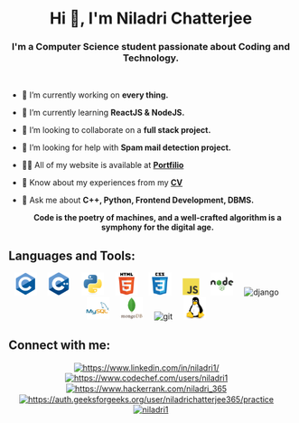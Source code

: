 <h1 align="center">Hi 👋, I'm Niladri Chatterjee</h1>
<h3 align="center">I'm a Computer Science student passionate about Coding and Technology.</h3> <br>


- 🔭 I’m currently working on **every thing.**

- 🌱 I’m currently learning **ReactJS & NodeJS.**

- 👯 I’m looking to collaborate on a **full stack project.**

- 🤝 I’m looking for help with **Spam mail detection project.**

- 👨‍💻 All of my website is available at **[Portfilio](https://portflorix.netlify.app/)**

- 📄 Know about my experiences from my **[CV](https://drive.google.com/file/d/11k9HZ3ESBUwTgT3nrjl-gURlG2U52KB3/view?usp=drive_link)**

- 💬 Ask me about **C++, Python, Frontend Development, DBMS.**




   **<p align="center">Code is the poetry of machines, and a well-crafted algorithm is a symphony for the digital age.</p>**

## Languages and Tools:

<p align="center">
    <img src="https://raw.githubusercontent.com/devicons/devicon/master/icons/c/c-original.svg" alt="c" width="40" height="40"/>&nbsp;&nbsp;&nbsp;&nbsp;
    <img src="https://raw.githubusercontent.com/devicons/devicon/master/icons/cplusplus/cplusplus-original.svg" alt="cplusplus" width="40" height="40"/>&nbsp;&nbsp;&nbsp;&nbsp;
    <img src="https://raw.githubusercontent.com/devicons/devicon/master/icons/python/python-original.svg" alt="python" width="40" height="40"/>&nbsp;&nbsp;&nbsp;&nbsp;
    <img src="https://raw.githubusercontent.com/devicons/devicon/master/icons/html5/html5-original-wordmark.svg" alt="html5" width="40" height="40"/>&nbsp;&nbsp;&nbsp;&nbsp;
    <img src="https://raw.githubusercontent.com/devicons/devicon/master/icons/css3/css3-original-wordmark.svg" alt="css3" width="40" height="40"/>&nbsp;&nbsp;&nbsp;&nbsp;
    <img src="https://raw.githubusercontent.com/devicons/devicon/master/icons/javascript/javascript-original.svg" alt="javascript" width="30" height="30"/>&nbsp;&nbsp;&nbsp;&nbsp;
    <img src="https://raw.githubusercontent.com/devicons/devicon/master/icons/nodejs/nodejs-original-wordmark.svg" alt="nodejs" width="40" height="40"/>&nbsp;&nbsp;&nbsp;&nbsp;
    <img src="https://cdn.worldvectorlogo.com/logos/django.svg" alt="django" width="40" height="40"/>&nbsp;&nbsp;&nbsp;&nbsp;
    <img src="https://raw.githubusercontent.com/devicons/devicon/master/icons/mysql/mysql-original-wordmark.svg" alt="mysql" width="40" height="40"/>&nbsp;&nbsp;&nbsp;&nbsp;
    <img src="https://raw.githubusercontent.com/devicons/devicon/master/icons/mongodb/mongodb-original-wordmark.svg" alt="mongodb" width="40" height="40"/>&nbsp;&nbsp;&nbsp;&nbsp;
    <img src="https://www.vectorlogo.zone/logos/git-scm/git-scm-icon.svg" alt="git" width="40" height="40"/>&nbsp;&nbsp;&nbsp;&nbsp;
    <img src="https://raw.githubusercontent.com/devicons/devicon/master/icons/linux/linux-original.svg" alt="linux" width="40" height="40"/>&nbsp;&nbsp;&nbsp;&nbsp;
</p>

## Connect with me:
<p align="center">
<a href="https://www.linkedin.com/in/niladri1/" target="blank"><img align="center" src="https://raw.githubusercontent.com/rahuldkjain/github-profile-readme-generator/master/src/images/icons/Social/linked-in-alt.svg" alt="https://www.linkedin.com/in/niladri1/" height="30" width="40" /></a>&nbsp;&nbsp;&nbsp;&nbsp;
<a href="https://www.codechef.com/users/niladri1" target="blank"><img align="center" src="https://cdn.jsdelivr.net/npm/simple-icons@3.1.0/icons/codechef.svg" alt="https://www.codechef.com/users/niladri1" height="30" width="40" /></a>&nbsp;&nbsp;&nbsp;&nbsp;
<a href="https://www.hackerrank.com/niladri1" target="blank"><img align="center" src="https://raw.githubusercontent.com/rahuldkjain/github-profile-readme-generator/master/src/images/icons/Social/hackerrank.svg" alt="https://www.hackerrank.com/niladri_365" height="30" width="40" /></a>&nbsp;&nbsp;&nbsp;&nbsp;
<a href="https://auth.geeksforgeeks.org/user/niladrichatterjee365/practice" target="blank"><img align="center" src="https://raw.githubusercontent.com/rahuldkjain/github-profile-readme-generator/master/src/images/icons/Social/geeks-for-geeks.svg" alt="https://auth.geeksforgeeks.org/user/niladrichatterjee365/practice" height="30" width="40" /></a>&nbsp;&nbsp;&nbsp;&nbsp;
<a href="https://www.leetcode.com/niladri1" target="blank"><img align="center" src="https://raw.githubusercontent.com/rahuldkjain/github-profile-readme-generator/master/src/images/icons/Social/leet-code.svg" alt="niladri1" height="30" width="40" /></a>
</p>
